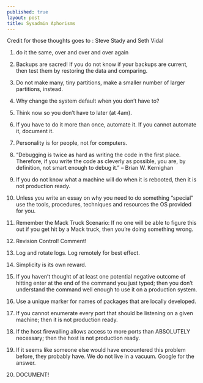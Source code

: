 ```yaml
---
published: true
layout: post
title: Sysadmin Aphorisms
---
```

<!--t Sysadmin Aphorisms t-->
<!--d Credit for those thoughts goes to : Steve Stady and Seth Vidal do it the same, over and over and over again Backups are sacred! If you do not know if d-->
<!--tag sysadmin tag-->

Credit for those thoughts goes to : Steve Stady and Seth Vidal

1. do it the same, over and over and over again

2. Backups are sacred! If you do not know if your backups are current, then test them by restoring the data and comparing.
  
3. Do not make many, tiny partitions, make a smaller number of larger partitions, instead.

4. Why change the system default when you don’t have to?

5. Think now so you don’t have to later (at 4am).

6. If you have to do it more than once, automate it. If you cannot automate it, document it.
  
7. Personality is for people, not for computers.

8. “Debugging is twice as hard as writing the code in the first place. Therefore, if you write the code as cleverly as possible, you are, by definition, not smart enough to debug it.” – Brian W. Kernighan
   
9. If you do not know what a machine will do when it is rebooted, then it is not production ready.
  
10. Unless you write an essay on why you need to do something “special” use the tools, procedures, techniques and resources the OS provided for you.
   
11. Remember the Mack Truck Scenario: If no one will be able to figure this out if you get hit by a Mack truck, then you’re doing something wrong.
   
12. Revision Control! Comment!

13. Log and rotate logs. Log remotely for best effect.

14. Simplicity is its own reward.

15. If you haven’t thought of at least one potential negative outcome of hitting enter at the end of the command you just typed; then you don’t understand the command well enough to use it on a production system.
   
16. Use a unique marker for names of packages that are locally developed.
   
17. If you cannot enumerate every port that should be listening on a given machine; then it is not production ready.
   
18. If the host firewalling allows access to more ports than ABSOLUTELY necessary; then the host is not production ready.

19. If it seems like someone else would have encountered this problem before, they probably have. We do not live in a vacuum. Google for the answer.
       
20. DOCUMENT!
